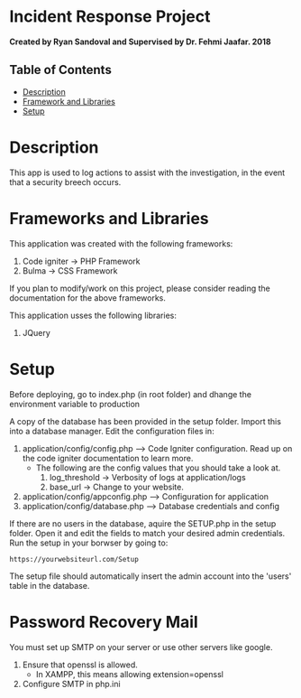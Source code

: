 # Incident Response Project


**Created by Ryan Sandoval and Supervised by Dr. Fehmi Jaafar. 2018**

## Table of Contents

- [Description](#description)
- [Framework and Libraries](#frameworks-and-libraries)
- [Setup](#setup)

Description
==========
This app is used to log actions to assist with the investigation, in the event that a security breech occurs.


Frameworks and Libraries
========================

This application was created with the following frameworks:
1. Code igniter -> PHP Framework
2. Bulma -> CSS Framework

If you plan to modify/work on this project, please consider reading the documentation for the above frameworks.

This application usses the following libraries:
1. JQuery

Setup
=====
Before deploying, go to index.php (in root folder) and dhange the environment variable to production

A copy of the database has been provided in the setup folder. Import this into a database manager.
Edit the configuration files in:
1. application/config/config.php --> Code Igniter configuration. Read up on the code igniter documentation to learn more.
	- The following are the config values that you should take a look at.
		1. log_threshold -> Verbosity of logs at application/logs
		2. base_url -> Change to your website.
2. application/config/appconfig.php --> Configuration for application
3. application/config/database.php --> Database credentials and config


If there are no users in the database, aquire the SETUP.php in the setup folder. Open it and edit the fields to match your desired admin credentials. Run the setup in your borwser by going to:

`https://yourwebsiteurl.com/Setup`

The setup file should automatically insert the admin account into the 'users' table in the database.

Password Recovery Mail
======================

You must set up SMTP on your server or use other servers like google.
1. Ensure that openssl is allowed.
   - In XAMPP, this means allowing extension=openssl
2. Configure SMTP in php.ini
